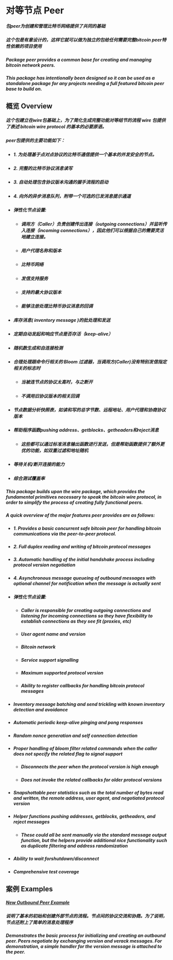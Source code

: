 <h1>对等节点 Peer</h1>
<h5>包peer为创建和管理比特币网络提供了共同的基础</h5>
<h5>这个包是有意设计的，这样它就可以做为独立的包给任何需要完整bitcoin peer特性依赖的项目使用</h5>
<h5>Package peer provides a common base for creating and managing bitcoin network peers.</h5>
<h5>This package has intentionally been designed so it can be used as a standalone package for any projects needing a full featured bitcoin peer base to build on.</h5>

<h2>概览 Overview</h2>
<h5>这个包建立在wire包基础上，为了简化生成完整功能对等结节的流程 wire 包提供了表述 bitcoin wire protocol 的基本的必要原语。</h5>
<h5>peer包提供的主要功能如下：</h5>
<ul>
<li><h5>1. 为处理基于点对点协议的比特币通信提供一个基本的并发安全的节点。</h5></li>
<li><h5>2. 完整的比特币协议消息读写</h5></li>
<li><h5>3. 自动处理包含协议版本沟通的握手流程的启动</h5></li>
<li><h5>4. 向外的异步消息队列，附带一个可选的已发消息提示通道</h5></li>
<li><h5>弹性化节点设置:</h5>
  <ul>
    <li><h5>调用方（Caller）负责创建传出连接（outgoing connections）并监听传入连接（incoming connections），因此他们可以根据自己的需要灵活地建立连接。</h5></li>
    <li><h5>用户代理名称和版本</h5></li>
    <li><h5>比特币网络</h5></li>
    <li><h5>发信支持服务</h5></li>
    <li><h5>支持的最大协议版本</h5></li>
    <li><h5>能够注册处理比特币协议消息的回调</h5></li>
  </ul>
</li>
<li><h5>库存消息( inventory message )的批处理和发送</h5></li>
<li><h5>定期自动发起和响应节点是否存活（keep-alive）</h5></li>
<li><h5>随机数生成和自连接检测</h5></li>
<li><h5>合理处理跟命令行相关的 Bloom 过滤器，当调用方(Caller)没有特别发信指定相关的标志时</h5>
  <ul>
    <li><h5>当被连节点的协议太高时，与之断开</h5></li>
    <li><h5>不调用旧协议版本的相关回调</h5></li>
  </ul>
</li>
<li><h5>节点数据分析快照表，如读和写的总字节数、远程地址、用户代理和协商协议版本</h5></li>
<li><h5>帮助程序函数pushing address、getblocks、getheaders和reject消息</h5>
  <ul>
    <li><h5>这些都可以通过标准消息输出函数进行发送，但是帮助函数提供了额外更优的功能，如双重过滤和地址随机</h5></li>
  </ul>
</li>
<li><h5>等待关机/断开连接的能力</h5></li>
<li><h5>综合测试覆盖率</h5></li>
</ul>
<h5>This package builds upon the wire package, which provides the fundamental primitives necessary to speak the bitcoin wire protocol, in order to simplify the process of creating fully functional peers. </h5>
<h5>A quick overview of the major features peer provides are as follows:</h5>
<ul>
  <li><h5>1. Provides a basic concurrent safe bitcoin peer for handling bitcoin communications via the peer-to-peer protocol.</h5></li>
  <li><h5>2. Full duplex reading and writing of bitcoin protocol messages</h5></li>
  <li><h5>3. Automatic handling of the initial handshake process including protocol version negotiation</h5></li>
  <li><h5>4. Asynchronous message queueing of outbound messages with optional channel for notification when the message is actually sent</h5></li>
  <li><h5>弹性化节点设置:</h5>
  <ul>
    <li><h5>Caller is responsible for creating outgoing connections and listening for incoming connections so they have flexibility to establish connections as they see fit (proxies, etc)</h5></li>
    <li><h5>User agent name and version</h5></li>
    <li><h5>Bitcoin network</h5></li>
    <li><h5>Service support signalling</h5></li>
    <li><h5>Maximum supported protocol version</h5></li>
    <li><h5>Ability to register callbacks for handling bitcoin protocol messages</h5></li>
  </ul>
</li>
<li><h5>Inventory message batching and send trickling with known inventory detection and avoidance</h5></li>
<li><h5>Automatic periodic keep-alive pinging and pong responses</h5></li>
<li><h5>Random nonce generation and self connection detection</h5></li>
<li><h5>Proper handling of bloom filter related commands when the caller does not specify the related flag to signal support</h5>
<ul>
    <li><h5>Disconnects the peer when the protocol version is high enough</h5></li>
    <li><h5>Does not invoke the related callbacks for older protocol versions</h5></li>
  </ul>
</li>
<li><h5>Snapshottable peer statistics such as the total number of bytes read and written, the remote address, user agent, and negotiated protocol version</h5></li>
<li><h5>Helper functions pushing addresses, getblocks, getheaders, and reject messages</h5>
  <ul>
    <li><h5>These could all be sent manually via the standard message output function, but the helpers provide additional nice functionality such as duplicate filtering and address randomization</h5></li>
  </ul>
</li>
<li><h5>Ability to wait forshutdown/disconnect</h5></li>
<li><h5>Comprehensive test coverage</h5></li>
</ul>
<h2>案例 Examples</h2>
<h5><a href="https://godoc.org/github.com/btcsuite/btcd/peer#example-package--NewOutboundPeer">New Outbound Peer Example</a></h5>
<h5>说明了基本的初始和创建外部节点的流程。节点间的协议交流和协商。为了说明，节点还附上了简单的消息处理程序</h5>
<h5>Demonstrates the basic process for initializing and creating an outbound peer. Peers negotiate by exchanging version and verack messages. For demonstration, a simple handler for the version message is attached to the peer.</h5>